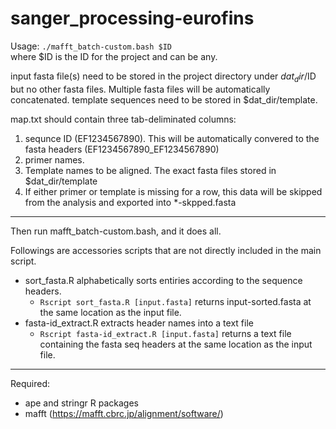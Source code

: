 # sanger_processing-eurofins

Usage: `./mafft_batch-custom.bash $ID`  
where $ID is the ID for the project and can be any.  

input fasta file(s) need to be stored in the project directory under $dat_dir/$ID but no other fasta files. Multiple fasta files will be automatically concatenated.
template sequences need to be stored in $dat_dir/template.

map.txt should contain three tab-deliminated columns:
1. sequnce ID (EF1234567890). This will be automatically convered to the fasta headers (EF1234567890_EF1234567890)
2. primer names.
3. Template names to be aligned. The exact fasta files stored in $dat_dir/template
4. If either primer or template is missing for a row, this data will be skipped from the analysis and exported into \*-skpped.fasta

-----

Then run mafft_batch-custom.bash, and it does all.

Followings are accessories scripts that are not directly included in the main script.  
- sort_fasta.R alphabetically sorts entiries according to the sequence headers.
  - `Rscript sort_fasta.R [input.fasta]` returns input-sorted.fasta at the same location as the input file.
- fasta-id_extract.R extracts header names into a text file
  - `Rscript fasta-id_extract.R [input.fasta]` returns a text file containing the fasta seq headers at the same location as the input file.

-----

Required:  
- ape and stringr R packages
- mafft (https://mafft.cbrc.jp/alignment/software/)
